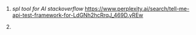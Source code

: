 1. *spl tool for AI stackoverflow* 
https://www.perplexity.ai/search/tell-me-api-test-framework-for-LdGNh2hcRrqJ_469D.yREw

2.
